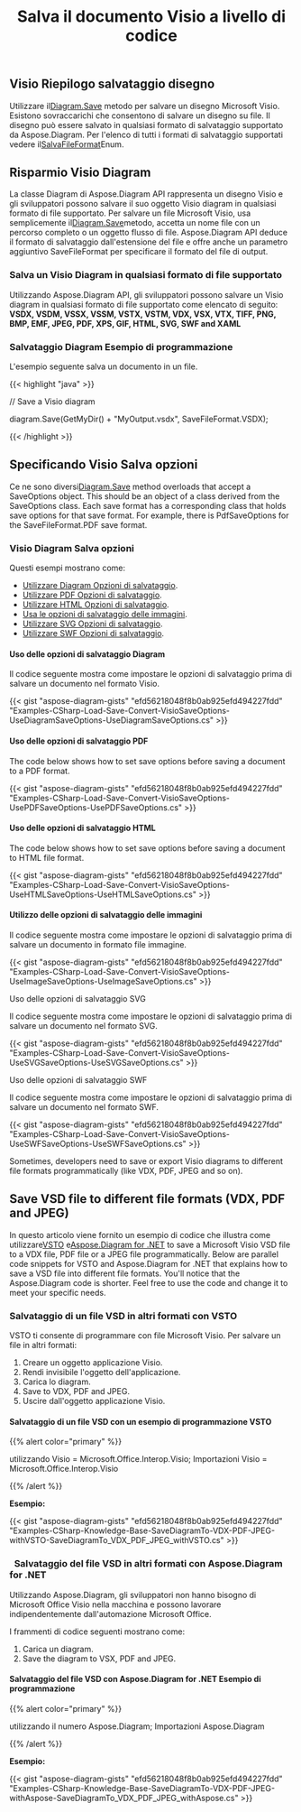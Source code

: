 ﻿---
title: Salva il documento Visio a livello di codice
linktitle: Salva documento Visio
type: docs
weight: 30
url: /it/net/save-visio-document/
description: Questa pagina descrive come salvare il documento Visio su file, eseguire lo streaming con la libreria Aspose.Diagram.
---
## **Visio Riepilogo salvataggio disegno**
 Utilizzare il[Diagram.Save]() metodo per salvare un disegno Microsoft Visio. Esistono sovraccarichi che consentono di salvare un disegno su file. Il disegno può essere salvato in qualsiasi formato di salvataggio supportato da Aspose.Diagram. Per l'elenco di tutti i formati di salvataggio supportati vedere il[SalvaFileFormat]()Enum.
## **Risparmio Visio Diagram**
 La classe Diagram di Aspose.Diagram API rappresenta un disegno Visio e gli sviluppatori possono salvare il suo oggetto Visio diagram in qualsiasi formato di file supportato. Per salvare un file Microsoft Visio, usa semplicemente il[Diagram.Save]()metodo, accetta un nome file con un percorso completo o un oggetto flusso di file. Aspose.Diagram API deduce il formato di salvataggio dall'estensione del file e offre anche un parametro aggiuntivo SaveFileFormat per specificare il formato del file di output.
### **Salva un Visio Diagram in qualsiasi formato di file supportato**
Utilizzando Aspose.Diagram API, gli sviluppatori possono salvare un Visio diagram in qualsiasi formato di file supportato come elencato di seguito:
**VSDX, VSDM, VSSX, VSSM, VSTX, VSTM, VDX, VSX, VTX, TIFF, PNG, BMP, EMF, JPEG, PDF, XPS, GIF, HTML, SVG, SWF and XAML**
### **Salvataggio Diagram Esempio di programmazione**
L'esempio seguente salva un documento in un file.

{{< highlight "java" >}}

 // Save a Visio diagram

diagram.Save(GetMyDir() + "MyOutput.vsdx", SaveFileFormat.VSDX);

{{< /highlight >}}
## **Specificando Visio Salva opzioni**
 Ce ne sono diversi[Diagram.Save]() method overloads that accept a SaveOptions object. This should be an object of a class derived from the SaveOptions class. Each save format has a corresponding class that holds save options for that save format. For example, there is PdfSaveOptions for the SaveFileFormat.PDF save format.
### **Visio Diagram Salva opzioni**
Questi esempi mostrano come:

- [Utilizzare Diagram Opzioni di salvataggio](https://docs.aspose.com/diagram/net/save-visio-document/).
- [Utilizzare PDF Opzioni di salvataggio](https://docs.aspose.com/diagram/net/save-visio-document/).
- [Utilizzare HTML Opzioni di salvataggio](https://docs.aspose.com/diagram/net/save-visio-document/).
- [Usa le opzioni di salvataggio delle immagini](https://docs.aspose.com/diagram/net/save-visio-document/).
- [Utilizzare SVG Opzioni di salvataggio](https://docs.aspose.com/diagram/net/save-visio-document/).
- [Utilizzare SWF Opzioni di salvataggio](https://docs.aspose.com/diagram/net/save-visio-document/).
#### **Uso delle opzioni di salvataggio Diagram**
Il codice seguente mostra come impostare le opzioni di salvataggio prima di salvare un documento nel formato Visio.

{{< gist "aspose-diagram-gists" "efd56218048f8b0ab925efd494227fdd" "Examples-CSharp-Load-Save-Convert-VisioSaveOptions-UseDiagramSaveOptions-UseDiagramSaveOptions.cs" >}}



#### **Uso delle opzioni di salvataggio PDF**
The code below shows how to set save options before saving a document to a PDF format.

{{< gist "aspose-diagram-gists" "efd56218048f8b0ab925efd494227fdd" "Examples-CSharp-Load-Save-Convert-VisioSaveOptions-UsePDFSaveOptions-UsePDFSaveOptions.cs" >}}



#### **Uso delle opzioni di salvataggio HTML**
The code below shows how to set save options before saving a document to HTML file format.

{{< gist "aspose-diagram-gists" "efd56218048f8b0ab925efd494227fdd" "Examples-CSharp-Load-Save-Convert-VisioSaveOptions-UseHTMLSaveOptions-UseHTMLSaveOptions.cs" >}}



#### **Utilizzo delle opzioni di salvataggio delle immagini**
Il codice seguente mostra come impostare le opzioni di salvataggio prima di salvare un documento in formato file immagine.



{{< gist "aspose-diagram-gists" "efd56218048f8b0ab925efd494227fdd" "Examples-CSharp-Load-Save-Convert-VisioSaveOptions-UseImageSaveOptions-UseImageSaveOptions.cs" >}}


Uso delle opzioni di salvataggio SVG

Il codice seguente mostra come impostare le opzioni di salvataggio prima di salvare un documento nel formato SVG.

{{< gist "aspose-diagram-gists" "efd56218048f8b0ab925efd494227fdd" "Examples-CSharp-Load-Save-Convert-VisioSaveOptions-UseSVGSaveOptions-UseSVGSaveOptions.cs" >}}


Uso delle opzioni di salvataggio SWF

Il codice seguente mostra come impostare le opzioni di salvataggio prima di salvare un documento nel formato SWF.

{{< gist "aspose-diagram-gists" "efd56218048f8b0ab925efd494227fdd" "Examples-CSharp-Load-Save-Convert-VisioSaveOptions-UseSWFSaveOptions-UseSWFSaveOptions.cs" >}}

Sometimes, developers need to save or export Visio diagrams to different file formats programmatically (like VDX, PDF, JPEG and so on).
## **Save VSD file to different file formats (VDX, PDF and JPEG)**
 In questo articolo viene fornito un esempio di codice che illustra come utilizzare[VSTO](https://docs.aspose.com/diagram/net/save-visio-document/) e[Aspose.Diagram for .NET](https://docs.aspose.com/diagram/net) to save a Microsoft Visio VSD file to a VDX file, PDF file or a JPEG file programmatically. Below are parallel code snippets for VSTO and Aspose.Diagram for .NET that explains how to save a VSD file into different file formats. You'll notice that the Aspose.Diagram code is shorter. Feel free to use the code and change it to meet your specific needs.
### **Salvataggio di un file VSD in altri formati con VSTO**
VSTO ti consente di programmare con file Microsoft Visio. Per salvare un file in altri formati:

1. Creare un oggetto applicazione Visio.
1. Rendi invisibile l'oggetto dell'applicazione.
1. Carica lo diagram.
1. Save to VDX, PDF and JPEG.
1. Uscire dall'oggetto applicazione Visio.
#### **Salvataggio di un file VSD con un esempio di programmazione VSTO**
{{% alert color="primary" %}} 

utilizzando Visio = Microsoft.Office.Interop.Visio;
Importazioni Visio = Microsoft.Office.Interop.Visio

{{% /alert %}} 

**Esempio:**

{{< gist "aspose-diagram-gists" "efd56218048f8b0ab925efd494227fdd" "Examples-CSharp-Knowledge-Base-SaveDiagramTo-VDX-PDF-JPEG-withVSTO-SaveDiagramTo_VDX_PDF_JPEG_withVSTO.cs" >}}
### ` `**Salvataggio del file VSD in altri formati con Aspose.Diagram for .NET**
Utilizzando Aspose.Diagram, gli sviluppatori non hanno bisogno di Microsoft Office Visio nella macchina e possono lavorare indipendentemente dall'automazione Microsoft Office.

I frammenti di codice seguenti mostrano come:

1. Carica un diagram.
1. Save the diagram to VSX, PDF and JPEG.
#### **Salvataggio del file VSD con Aspose.Diagram for .NET Esempio di programmazione**
{{% alert color="primary" %}} 

utilizzando il numero Aspose.Diagram;
Importazioni Aspose.Diagram

{{% /alert %}} 

**Esempio:**

{{< gist "aspose-diagram-gists" "efd56218048f8b0ab925efd494227fdd" "Examples-CSharp-Knowledge-Base-SaveDiagramTo-VDX-PDF-JPEG-withAspose-SaveDiagramTo_VDX_PDF_JPEG_withAspose.cs" >}}
